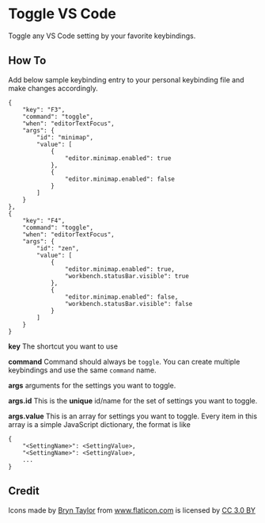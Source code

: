 # Toggle VS Code
Toggle any VS Code setting by your favorite keybindings.

## How To

Add below sample keybinding entry to your personal keybinding file and make changes accordingly.

```
{
	"key": "F3",
	"command": "toggle",
	"when": "editorTextFocus",
	"args": {
		"id": "minimap",
		"value": [
			{
				"editor.minimap.enabled": true
			},
			{
				"editor.minimap.enabled": false
			}
		]
	}
},
{
	"key": "F4",
	"command": "toggle",
	"when": "editorTextFocus",
	"args": {
		"id": "zen",
		"value": [
			{
				"editor.minimap.enabled": true,
				"workbench.statusBar.visible": true
			},
			{
				"editor.minimap.enabled": false,
				"workbench.statusBar.visible": false
			}
		]
	}
}
```

**key**
The shortcut you want to use

**command**
Command should always be `toggle`. You can create multiple keybindings and use the same `command` name.

**args**
arguments for the settings you want to toggle.

**args.id**
This is the **unique** id/name for the set of settings you want to toggle.

**args.value**
This is an array for settings you want to toggle. Every item in this array is a simple JavaScript dictionary, the format is like

```
{
	"<SettingName>": <SettingValue>,
	"<SettingName>": <SettingValue>,
	...
}
```

## Credit

<div>Icons made by <a href="http://www.flaticon.com/authors/bryn-taylor" title="Bryn Taylor">Bryn Taylor</a> from <a href="http://www.flaticon.com" title="Flaticon">www.flaticon.com</a> is licensed by <a href="http://creativecommons.org/licenses/by/3.0/" title="Creative Commons BY 3.0" target="_blank">CC 3.0 BY</a></div>